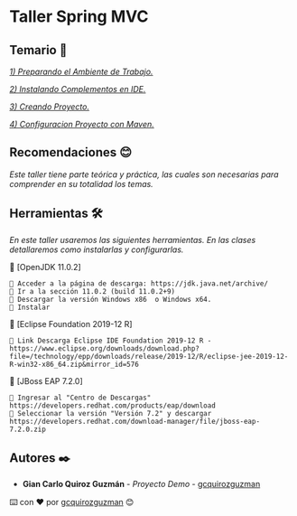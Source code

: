 # Taller Spring MVC

## Temario 🚀

_[1) Preparando el Ambiente de Trabajo.](https://github.com/gcquirozguzman/java-spring-mvc-tcs-202004/tree/PADTR00001)_ 

_[2) Instalando Complementos en IDE.](https://github.com/gcquirozguzman/java-spring-mvc-tcs-202004/tree/INSTC00001)_ 

_[3) Creando Proyecto.](https://github.com/gcquirozguzman/java-spring-mvc-tcs-202004/tree/CRDPR00001)_ 

_[4) Configuracion Proyecto con Maven.](https://github.com/gcquirozguzman/java-spring-mvc-tcs-202004/tree/CPCMV00001)_ 

## Recomendaciones 😊

_Este taller tiene parte teórica y práctica, las cuales son necesarias para comprender en su totalidad los temas._

## Herramientas 🛠️

_En este taller usaremos las siguientes herramientas. En las clases detallaremos como instalarlas y configurarlas._

🔧 [OpenJDK 11.0.2]
```
📢 Acceder a la página de descarga: https://jdk.java.net/archive/
📢 Ir a la sección 11.0.2 (build 11.0.2+9)
📢 Descargar la versión Windows x86	o Windows x64.
📢 Instalar
```
🔧 [Eclipse Foundation 2019-12 R]
```
📢 Link Descarga Eclipse IDE Foundation 2019-12 R - https://www.eclipse.org/downloads/download.php?file=/technology/epp/downloads/release/2019-12/R/eclipse-jee-2019-12-R-win32-x86_64.zip&mirror_id=576
```
🔧 [JBoss EAP 7.2.0]
```
📢 Ingresar al "Centro de Descargas" https://developers.redhat.com/products/eap/download
📢 Seleccionar la versión "Versión 7.2" y descargar https://developers.redhat.com/download-manager/file/jboss-eap-7.2.0.zip
```

## Autores ✒️

* **Gian Carlo Quiroz Guzmán** - *Proyecto Demo* - [gcquirozguzman](https://github.com/gcquirozguzman)

⌨️ con ❤️ por [gcquirozguzman](https://github.com/gcquirozguzman) 😊
